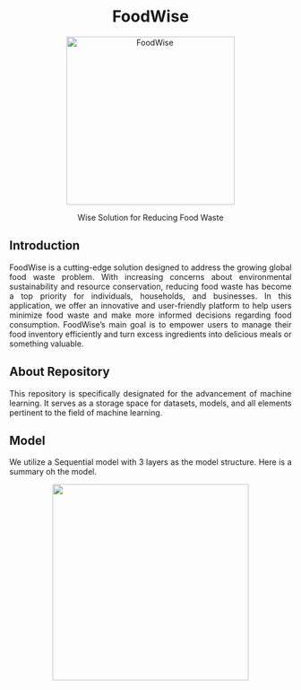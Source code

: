 <h1 align="center"> FoodWise </h1>  
<p align="center">
  <a>
    <img alt="FoodWise" title="Foodwise" src="https://github.com/FoodWiseCode/ML/assets/67790978/49152ef5-505b-4d84-94ab-7d2940b73c82" width="300" height="300">
  </a>
</p>
<p align="center"> Wise Solution for Reducing Food Waste </p>

<h2> Introduction </h2>
<p align="justify"> FoodWise is a cutting-edge solution designed to address the growing global food waste problem. With increasing concerns about environmental sustainability and resource conservation, reducing food waste has become a top priority for individuals, households, and businesses. In this application, we offer an innovative and user-friendly platform to help users minimize food waste and make more informed decisions regarding food consumption. FoodWise’s main goal is to empower users to manage their food inventory efficiently and turn excess ingredients into delicious meals or something valuable. </p>

<h2> About Repository </h2>
<p align="justify"> This repository is specifically designated for the advancement of machine learning. It serves as a storage space for datasets, models, and all elements pertinent to the field of machine learning. </p>

<h2> Model </h2>
<p align="justify"> We utilize a Sequential model with 3 layers as the model structure. Here is a summary oh the model. </p>
<div align="center">
    <img src="https://github.com/FoodWiseCode/ML/assets/67790978/c6dff636-b372-423d-bcf4-b0d86489abfc" width = "350" height = "350">
</div>
             
